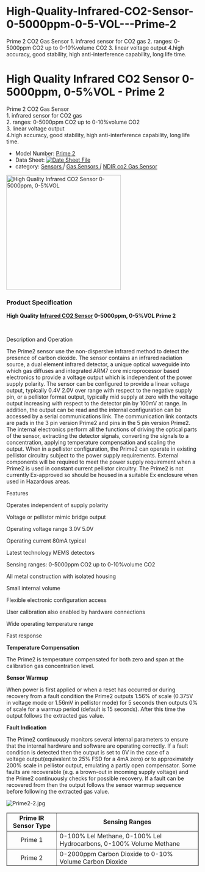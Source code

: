 # High-Quality-Infrared-CO2-Sensor-0-5000ppm-0-5-VOL---Prime-2
Prime 2 CO2 Gas Sensor 1. infrared sensor for CO2 gas 2. ranges: 0-5000ppm CO2 up to 0-10%volume CO2 3. linear voltage output 4.high accuracy, good stability, high anti-interference capability, long life time.

<h1>High Quality Infrared CO2 Sensor 0-5000ppm, 0-5%VOL - Prime 2</h1>
<p>Prime 2 CO2 Gas Sensor <br />
  1. infrared sensor for CO2 gas <br />
  2. ranges: 0-5000ppm CO2 up to 0-10%volume CO2 <br />
  3. linear voltage output <br />
4.high accuracy, good stability, high anti-interference capability, long life time.</p>
<ul>
  <li>Model Number: <a href="http://www.isweek.com/product/high-quality-infrared-co2-sensor-0-5000ppm-0-5-vol-prime-2_26.html">Prime 2</a></li>
  <li>Data Sheet: <a href="http://www.isweek.com/Uploads/20151229/56822540eca44.pdf" target="_blank"><img src="http://www.isweek.com/statics/front/img/icon-pdf.png" alt="Date Sheet File" /></a></li>
  <li>category: <a href="http://www.isweek.com/wholesale/sensors-transmitters_11">Sensors </a><em>|</em> <a href="http://www.isweek.com/wholesale/gas-sensors-transmitters_2">Gas Sensors </a><em>|</em> <a href="http://www.isweek.com/wholesale/ndir-gas-sensor-transmitters_3">NDIR co2 Gas Sensor </a></li>
</ul>
<div>
  <div><a title="" rel="undefined"><img title="" src="http://www.isweek.com/Thumbs/300/0140709/53bcf4ed833c4.jpg" data-src="/Uploads/20140709/53bcf4ed833c4.jpg" alt="High Quality Infrared CO2 Sensor 0-5000ppm, 0-5%VOL" height="300" width="300" /></a>
    <div></div>
  </div>
  <div></div>
</div>
<h3>Product Specification</h3>
<p> <strong>High Quality <a href="http://www.isweek.com/product/high-quality-infrared-co2-sensor-0-5000ppm-0-5-vol-prime-2_26.html">Infrared CO2 Sensor</a> 0-5000ppm, 0-5%VOL Prime 2 </strong></p>
<p> <strong><br />
</strong></p>
<p> Description and Operation </p>
<p> The   Prime2 sensor use the non-dispersive infrared method to detect the   presence of carbon dioxide. The sensor contains an infrared radiation   source, a dual element infrared detector, a unique optical waveguide   into which gas diffuses and integrated ARM7 core microprocessor based   electronics to provide a voltage output which is independent   of the power supply polarity. The sensor can be configured to provide a   linear voltage output, typically 0.4V 2.0V over range with respect to   the negative supply pin, or a pellistor format output, typically   mid supply at zero with the voltage output increasing with respect to   the detector pin by 100mV at range. In addition, the output can be read   and the internal configuration can be accessed by a serial   communications link. The communication link contacts are pads in the 3   pin version Prime2 and pins in the 5 pin version Prime2. The internal   electronics perform all the functions of driving the optical parts of   the sensor, extracting the detector signals, converting the signals to a   concentration, applying temperature compensation and scaling the   output. When in a pellistor configuration, the Prime2 can operate in   existing pellistor circuitry subject to the power supply requirements.   External components will be required to meet the power supply   requirement when a Prime2 is used in constant current pellistor   circuitry. The Prime2 is not currently Ex-approved so should be housed   in a suitable Ex enclosure when used in Hazardous areas.</p>
<p> Features<br />
</p>
<p> Operates independent of supply polarity </p>
<p> Voltage or pellistor mimic bridge output </p>
<p> Operating voltage range 3.0V 5.0V </p>
<p> Operating current 80mA typical </p>
<p> Latest technology MEMS detectors </p>
<p> Sensing ranges: 0-5000ppm CO2 up to 0-10%volume CO2 </p>
<p> All metal construction with isolated housing </p>
<p> Small internal volume </p>
<p> Flexible electronic configuration access </p>
<p> User calibration also enabled by hardware connections </p>
<p> Wide operating temperature range </p>
<p> Fast response <br />
</p>
<p> </p>
<p> <strong>Temperature Compensation</strong><br />
</p>
<p> The Prime2 is temperature compensated for both zero and span at the calibration gas concentration level.<br />
</p>
<p> <strong>Sensor Warmup</strong> <br />
</p>
<p> When   power is first applied or when a reset has occurred or during recovery   from a fault condition the Prime2 outputs 1.56% of scale (0.375V in   voltage mode or 1.56mV in pellistor mode) for 5 seconds then outputs 0%   of scale for a warmup period (default is 15 seconds). After this time   the output follows the extracted gas value.</p>
<p> <strong>Fault Indication</strong> <br />
</p>
<p> The   Prime2 continuously monitors several internal parameters to ensure that   the internal hardware and software are operating correctly. If a fault   condition is detected then the output is set to 0V in the case of a   voltage output(equivalent to 25% FSD for a 4mA zero) or to approximately   200% scale in pellistor output, emulating a partly open compensator.   Some faults are recoverable (e.g. a brown-out in incoming supply   voltage) and the Prime2 continuously checks for possible recovery. If a   fault can be recovered from then the output follows the sensor warmup   sequence before following the extracted gas value. <br />
</p>
<p> <img src="http://www.isweek.com/Uploads/20140709/53bcf2e42cdbd.jpg" title="Prime2-2.jpg" /></p>
<table border="1" cellpadding="2" cellspacing="0" height="139" width="609">
  <tbody>
    <tr>
      <td align="center"><strong>Prime </strong><strong>IR </strong><strong>Sensor Type</strong><br /></td>
      <td align="center"><strong>Sensing Ranges</strong><br /></td>
    </tr>
    <tr>
      <td align="center"> Prime 1<br /></td>
      <td> 0-100% Lel Methane, 0-100% Lel Hydrocarbons, 0-100% Volume Methane<br /></td>
    </tr>
    <tr>
      <td align="center"> Prime 2<br /></td>
      <td> 0-2000ppm Carbon Dioxide to 0-10% Volume Carbon Dioxide <br /></td>
    </tr>
    <tr>
      <td align="center"> Prime 3<br /></td>
      <td> 10-100% Volume Carbon Dioxide<br /></td>
    </tr>
    <tr>
      <td align="center"> Prime 4<br /></td>
      <td> 0-100% Lel Acetylene<br /></td>
    </tr>
    <tr>
      <td align="center"> Prime PELL <br /></td>
      <td> True Pellistor replacement, 0-100% Lel, 3 Pins<br /></td>
    </tr>
  </tbody>
</table>
<p> </p>
<p>&nbsp;</p>
